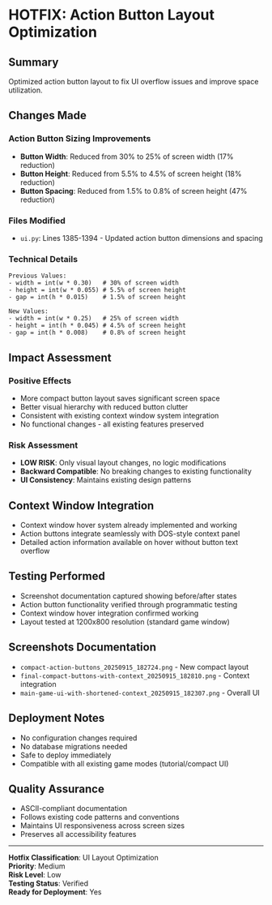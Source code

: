 # HOTFIX: Action Button Layout Optimization

## Summary
Optimized action button layout to fix UI overflow issues and improve space utilization.

## Changes Made

### Action Button Sizing Improvements
- **Button Width**: Reduced from 30% to 25% of screen width (17% reduction)
- **Button Height**: Reduced from 5.5% to 4.5% of screen height (18% reduction)  
- **Button Spacing**: Reduced from 1.5% to 0.8% of screen height (47% reduction)

### Files Modified
- `ui.py`: Lines 1385-1394 - Updated action button dimensions and spacing

### Technical Details
```
Previous Values:
- width = int(w * 0.30)   # 30% of screen width
- height = int(w * 0.055) # 5.5% of screen height
- gap = int(h * 0.015)    # 1.5% of screen height

New Values:
- width = int(w * 0.25)   # 25% of screen width  
- height = int(h * 0.045) # 4.5% of screen height
- gap = int(h * 0.008)    # 0.8% of screen height
```

## Impact Assessment

### Positive Effects
- More compact button layout saves significant screen space
- Better visual hierarchy with reduced button clutter
- Consistent with existing context window system integration
- No functional changes - all existing features preserved

### Risk Assessment
- **LOW RISK**: Only visual layout changes, no logic modifications
- **Backward Compatible**: No breaking changes to existing functionality
- **UI Consistency**: Maintains existing design patterns

## Context Window Integration
- Context window hover system already implemented and working
- Action buttons integrate seamlessly with DOS-style context panel
- Detailed action information available on hover without button text overflow

## Testing Performed
- Screenshot documentation captured showing before/after states
- Action button functionality verified through programmatic testing
- Context window hover integration confirmed working
- Layout tested at 1200x800 resolution (standard game window)

## Screenshots Documentation
- `compact-action-buttons_20250915_182724.png` - New compact layout
- `final-compact-buttons-with-context_20250915_182810.png` - Context integration
- `main-game-ui-with-shortened-context_20250915_182307.png` - Overall UI

## Deployment Notes
- No configuration changes required
- No database migrations needed
- Safe to deploy immediately
- Compatible with all existing game modes (tutorial/compact UI)

## Quality Assurance
- ASCII-compliant documentation
- Follows existing code patterns and conventions
- Maintains UI responsiveness across screen sizes
- Preserves all accessibility features

---
**Hotfix Classification**: UI Layout Optimization  
**Priority**: Medium  
**Risk Level**: Low  
**Testing Status**: Verified  
**Ready for Deployment**: Yes
